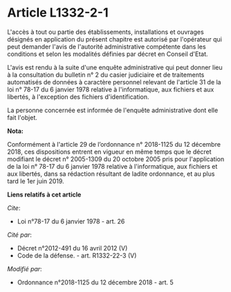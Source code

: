 # Article L1332-2-1

L'accès à tout ou partie des établissements, installations et ouvrages désignés en application du présent chapitre est
autorisé par l'opérateur qui peut demander l'avis de l'autorité administrative compétente dans les conditions et selon les
modalités définies par décret en Conseil d'Etat.

L'avis est rendu à la suite d'une enquête administrative qui peut donner lieu à la consultation du bulletin n° 2 du casier
judiciaire et de traitements automatisés de données à caractère personnel relevant de l'article 31 de la loi n° 78-17 du 6
janvier 1978 relative à l'informatique, aux fichiers et aux libertés, à l'exception des fichiers d'identification.

La personne concernée est informée de l'enquête administrative dont elle fait l'objet.

**Nota:**

Conformément à l'article 29 de l’ordonnance n° 2018-1125 du 12 décembre 2018, ces dispositions entrent en vigueur en même
temps que le décret modifiant le décret n° 2005-1309 du 20 octobre 2005 pris pour l'application de la loi n° 78-17 du 6
janvier 1978 relative à l'informatique, aux fichiers et aux libertés, dans sa rédaction résultant de ladite ordonnance, et au
plus tard le 1er juin 2019.

**Liens relatifs à cet article**

_Cite_:

  - Loi n°78-17 du 6 janvier 1978 - art. 26

_Cité par_:

  - Décret n°2012-491 du 16 avril 2012 (V)
  - Code de la défense. - art. R1332-22-3 (V)

_Modifié par_:

  - Ordonnance n°2018-1125 du 12 décembre 2018 - art. 5
